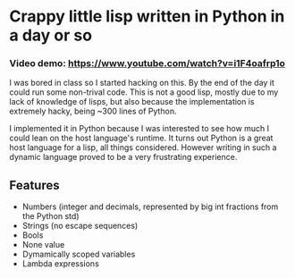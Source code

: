 # Crappy little lisp written in Python in a day or so

### Video demo: https://www.youtube.com/watch?v=i1F4oafrp1o

I was bored in class so I started hacking on this. By the end
of the day it could run some non-trival code. This is not a
good lisp, mostly due to my lack of knowledge of lisps, but also
because the implementation is extremely hacky, being ~300 lines
of Python.

I implemented it in Python because I was interested to see how
much I could lean on the host language's runtime. It turns out
Python is a great host language for a lisp, all things considered.
However writing in such a dynamic language proved to be a very
frustrating experience.

## Features
 * Numbers (integer and decimals, represented by big int fractions
   from the Python std)
 * Strings (no escape sequences)
 * Bools
 * None value
 * Dymamically scoped variables
 * Lambda expressions
